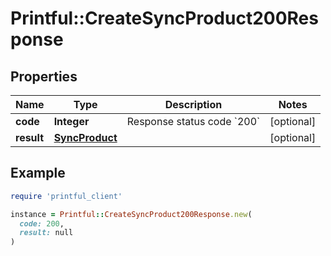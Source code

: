 # Printful::CreateSyncProduct200Response

## Properties

| Name | Type | Description | Notes |
| ---- | ---- | ----------- | ----- |
| **code** | **Integer** | Response status code &#x60;200&#x60; | [optional] |
| **result** | [**SyncProduct**](SyncProduct.md) |  | [optional] |

## Example

```ruby
require 'printful_client'

instance = Printful::CreateSyncProduct200Response.new(
  code: 200,
  result: null
)
```

